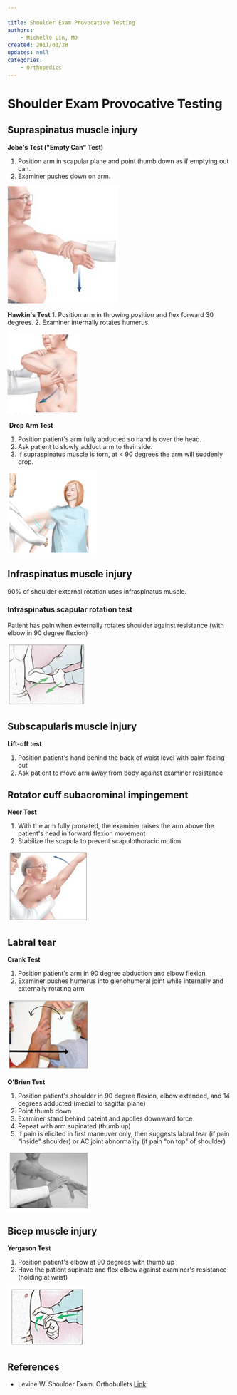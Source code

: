 ```yaml
---

title: Shoulder Exam Provocative Testing
authors:
    - Michelle Lin, MD
created: 2011/01/28
updates: null
categories:
    - Orthopedics
---
```


# Shoulder Exam Provocative Testing

## Supraspinatus muscle injury

**Jobe's Test ("Empty Can" Test)**

1. Position arm in scapular plane and point thumb down as if emptying out can.
2. Examiner pushes down on arm.

![](image-1.png)

**Hawkin's Test**
1\.  Position arm in throwing position and flex forward 30 degrees.
2\.  Examiner internally rotates humerus.

![](image-2.png)      

 **Drop Arm Test**

1. Position patient's arm fully abducted so hand is over the head.
2. Ask patient to slowly adduct arm to their side.
3. If supraspinatus muscle is torn, at &lt; 90 degrees the arm will suddenly drop.

![](image-3.png)

## Infraspinatus muscle injury

90% of shoulder external rotation uses infraspinatus muscle. 

### Infraspinatus scapular rotation test

Patient has pain when externally rotates shoulder against resistance (with elbow in 90 degree flexion)

![](image-4.png)

## Subscapularis muscle injury

**Lift-off test**

1. Position patient's hand behind the back of waist level with palm facing out
2. Ask patient to move arm away from body against examiner resistance

## Rotator cuff subacrominal impingement

**Neer Test**

1. With the arm fully pronated, the examiner raises the arm above the patient's head in forward flexion movement
2. Stabilize the scapula to prevent scapulothoracic motion

![](image-5.png)

## Labral tear

**Crank Test**

1. Position patient's arm in 90 degree abduction and elbow flexion
2. Examiner pushes humerus into glenohumeral joint while internally and externally rotating arm

![](image-6.png) 

**O'Brien Test**

1. Position patient's shoulder in 90 degree flexion, elbow extended, and 14 degrees adducted (medial to sagittal plane)
2. Point thumb down
3. Examiner stand behind pateint and applies downward force
4. Repeat with arm supinated (thumb up)
5. If pain is elicited in first maneuver only, then suggests labral tear (if pain "inside" shoulder) or AC joint abnormality (if pain "on top" of shoulder)

![](image-7.png)

## Bicep muscle injury

**Yergason Test**

1. Position patient's elbow at 90 degrees with thumb up
2. Have the patient supinate and flex elbow against examiner's resistance (holding at wrist)

![](image-8.png)

## References

- Levine W. Shoulder Exam. Orthobullets [Link](http://www.orthobullets.com/sports/3037/shoulder-exam)
